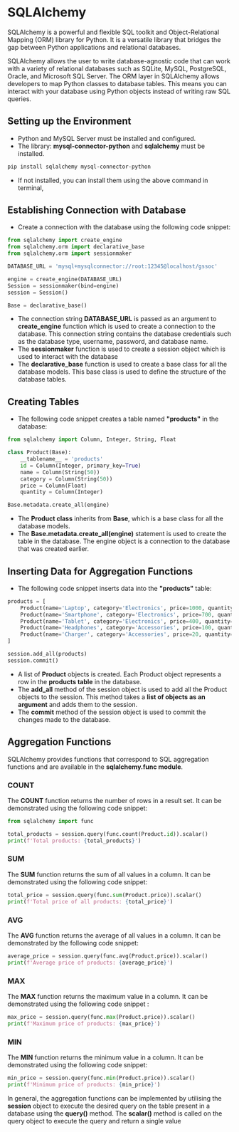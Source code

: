 # SQLAlchemy
SQLAlchemy is a powerful and flexible SQL toolkit and Object-Relational Mapping (ORM) library for Python. It is a versatile library that bridges the gap between Python applications and relational databases.

SQLAlchemy allows the user to write database-agnostic code that can work with a variety of relational databases such as SQLite, MySQL, PostgreSQL, Oracle, and Microsoft SQL Server. The ORM layer in SQLAlchemy allows developers to map Python classes to database tables. This means you can interact with your database using Python objects instead of writing raw SQL queries.

## Setting up the Environment
* Python and MySQL Server must be installed and configured.
* The library: **mysql-connector-python** and **sqlalchemy** must be installed.
 
```bash
pip install sqlalchemy mysql-connector-python
```

* If not installed, you can install them using the above command in terminal,

## Establishing Connection with Database

* Create a connection with the database using the following code snippet:
```python
from sqlalchemy import create_engine
from sqlalchemy.orm import declarative_base
from sqlalchemy.orm import sessionmaker

DATABASE_URL = 'mysql+mysqlconnector://root:12345@localhost/gssoc'

engine = create_engine(DATABASE_URL)
Session = sessionmaker(bind=engine)
session = Session()

Base = declarative_base()
```

* The connection string **DATABASE_URL** is passed as an argument to **create_engine** function which is used to create a connection to the database. This connection string contains the database credentials such as the database type, username, password, and database name.
* The **sessionmaker** function is used to create a session object which is used to interact with the database
* The **declarative_base** function is used to create a base class for all the database models. This base class is used to define the structure of the database tables.

## Creating Tables

* The following code snippet creates a table named **"products"** in the database:
```python
from sqlalchemy import Column, Integer, String, Float

class Product(Base):
    __tablename__ = 'products'
    id = Column(Integer, primary_key=True)
    name = Column(String(50))
    category = Column(String(50))
    price = Column(Float)
    quantity = Column(Integer)

Base.metadata.create_all(engine)
```

* The **Product class** inherits from **Base**, which is a base class for all the database models.
* The **Base.metadata.create_all(engine)** statement is used to create the table in the database. The engine object is a connection to the database that was created earlier.

## Inserting Data for Aggregation Functions

* The following code snippet inserts data into the **"products"** table:
```python
products = [
    Product(name='Laptop', category='Electronics', price=1000, quantity=50),
    Product(name='Smartphone', category='Electronics', price=700, quantity=150),
    Product(name='Tablet', category='Electronics', price=400, quantity=100),
    Product(name='Headphones', category='Accessories', price=100, quantity=200),
    Product(name='Charger', category='Accessories', price=20, quantity=300),
]

session.add_all(products)
session.commit()
```

* A list of **Product** objects is created. Each Product object represents a row in the **products table** in the database.
* The **add_all** method of the session object is used to add all the Product objects to the session. This method takes a **list of objects as an argument** and adds them to the session.
* The **commit** method of the session object is used to commit the changes made to the database.

## Aggregation Functions

SQLAlchemy provides functions that correspond to SQL aggregation functions and are available in the **sqlalchemy.func module**.

### COUNT

The **COUNT** function returns the number of rows in a result set. It can be demonstrated using the following code snippet:
```python
from sqlalchemy import func

total_products = session.query(func.count(Product.id)).scalar()
print(f'Total products: {total_products}')
```

### SUM

The **SUM** function returns the sum of all values in a column. It can be demonstrated using the following code snippet:
```python
total_price = session.query(func.sum(Product.price)).scalar()
print(f'Total price of all products: {total_price}')
```

### AVG 

The **AVG** function returns the average of all values in a column. It can be demonstrated by the following code snippet:
```python
average_price = session.query(func.avg(Product.price)).scalar()
print(f'Average price of products: {average_price}')
```

### MAX

The **MAX** function returns the maximum value in a column. It can be demonstrated using the following code snippet :
```python
max_price = session.query(func.max(Product.price)).scalar()
print(f'Maximum price of products: {max_price}')
```

### MIN

The **MIN** function returns the minimum value in a column. It can be demonstrated using the following code snippet:
```python
min_price = session.query(func.min(Product.price)).scalar()
print(f'Minimum price of products: {min_price}')
```

In general, the aggregation functions can be implemented by utilising the **session** object to execute the desired query on the table present in a database using the **query()** method. The **scalar()** method is called on the query object to execute the query and return a single value
